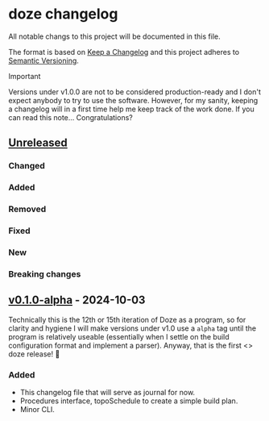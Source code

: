 # doze changelog

All notable changs to this project will be documented in this file.

The format is based on [Keep a Changelog] and this project adheres to [Semantic Versioning].

> [!Important]
> Versions under v1.0.0 are not to be considered production-ready and I don't expect
> anybody to try to use the software. However, for my sanity, keeping a changelog
> will in a first time help me keep track of the work done. If you can read
> this note... Congratulations?

## [Unreleased]

### Changed
### Added
### Removed
### Fixed
### New
### Breaking changes

## [v0.1.0-alpha] - 2024-10-03

Technically this is the 12th or 15th iteration of Doze as a program,
so for clarity and hygiene I will make versions under v1.0 use a `alpha` tag
until the program is relatively useable (essentially when I settle on
the build configuration format and implement a parser). Anyway, that is
the first <<official>> doze release! :tada:

### Added

- This changelog file that will serve as journal for now.
- Procedures interface, topoSchedule to create a simple build plan.
- Minor CLI.

[unreleased]: https://github.com/spectrevert/doze/compare/v0.1.0-alpha...HEAD
[v0.1.0-alpha]: https://github.com/spectrevert/doze/releases/tag/v0.1.0

[Keep a Changelog]: https://keepachangelog.com/en/1.1.0
[Semantic Versioning]: https://semver.org/spec/v2.0.0.html
